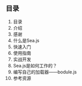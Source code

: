 ## 目录

1. 目录
2. 介绍
3. 感谢
4. 什么是Sea.js
5. 快速入门
6. 使用指南
7. 实战开发
8. Sea.js是如何工作的？
9. 编写自己的加载器——bodule.js
10. 参考资源